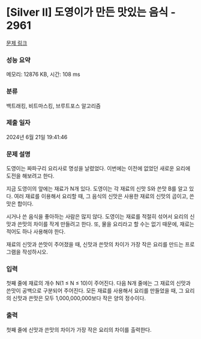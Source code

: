 # [Silver II] 도영이가 만든 맛있는 음식 - 2961 

[문제 링크](https://www.acmicpc.net/problem/2961) 

### 성능 요약

메모리: 12876 KB, 시간: 108 ms

### 분류

백트래킹, 비트마스킹, 브루트포스 알고리즘

### 제출 일자

2024년 6월 21일 19:41:46

### 문제 설명

<p>도영이는 짜파구리 요리사로 명성을 날렸었다. 이번에는 이전에 없었던 새로운 요리에 도전을 해보려고 한다.</p>

<p>지금 도영이의 앞에는 재료가 N개 있다. 도영이는 각 재료의 신맛 S와 쓴맛 B를 알고 있다. 여러 재료를 이용해서 요리할 때, 그 음식의 신맛은 사용한 재료의 신맛의 곱이고, 쓴맛은 합이다.</p>

<p>시거나 쓴 음식을 좋아하는 사람은 많지 않다. 도영이는 재료를 적절히 섞어서 요리의 신맛과 쓴맛의 차이를 작게 만들려고 한다. 또, 물을 요리라고 할 수는 없기 때문에, 재료는 적어도 하나 사용해야 한다.</p>

<p>재료의 신맛과 쓴맛이 주어졌을 때, 신맛과 쓴맛의 차이가 가장 작은 요리를 만드는 프로그램을 작성하시오.</p>

### 입력 

 <p>첫째 줄에 재료의 개수 N(1 ≤ N ≤ 10)이 주어진다. 다음 N개 줄에는 그 재료의 신맛과 쓴맛이 공백으로 구분되어 주어진다. 모든 재료를 사용해서 요리를 만들었을 때, 그 요리의 신맛과 쓴맛은 모두 1,000,000,000보다 작은 양의 정수이다.</p>

### 출력 

 <p>첫째 줄에 신맛과 쓴맛의 차이가 가장 작은 요리의 차이를 출력한다. </p>

